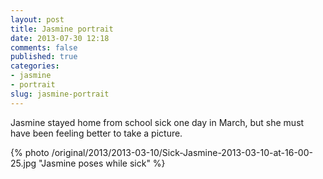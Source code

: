 ```yaml
---
layout: post
title: Jasmine portrait
date: 2013-07-30 12:18
comments: false
published: true
categories:
- jasmine
- portrait
slug: jasmine-portrait
---
```

Jasmine stayed home from school sick one day in March, but she must have been feeling better to take a picture.

{% photo /original/2013/2013-03-10/Sick-Jasmine-2013-03-10-at-16-00-25.jpg "Jasmine poses while sick" %}
